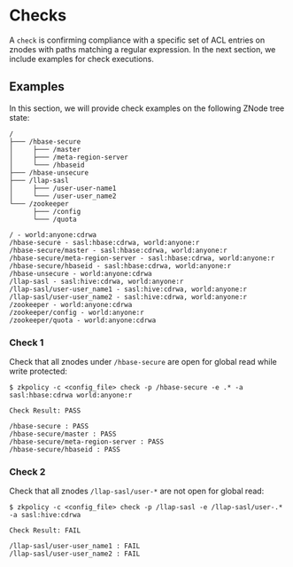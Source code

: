 # Checks

A `check` is confirming compliance with a specific set of ACL entries on znodes with paths matching a regular expression. In the next section, we include examples for check executions.

## Examples
In this section, we will provide check examples on the following ZNode tree state:

```
/
├─── /hbase-secure
│     ├─── /master
│     ├─── /meta-region-server
│     └─── /hbaseid
├─── /hbase-unsecure
├─── /llap-sasl
│     ├─── /user-user-name1
│     └─── /user-user_name2
└─── /zookeeper
      ├─── /config
      └─── /quota
```

```
/ - world:anyone:cdrwa
/hbase-secure - sasl:hbase:cdrwa, world:anyone:r
/hbase-secure/master - sasl:hbase:cdrwa, world:anyone:r
/hbase-secure/meta-region-server - sasl:hbase:cdrwa, world:anyone:r
/hbase-secure/hbaseid - sasl:hbase:cdrwa, world:anyone:r
/hbase-unsecure - world:anyone:cdrwa
/llap-sasl - sasl:hive:cdrwa, world:anyone:r
/llap-sasl/user-user_name1 - sasl:hive:cdrwa, world:anyone:r
/llap-sasl/user-user_name2 - sasl:hive:cdrwa, world:anyone:r
/zookeeper - world:anyone:cdrwa
/zookeeper/config - world:anyone:r
/zookeeper/quota - world:anyone:cdrwa
```

### Check 1
Check that all znodes under `/hbase-secure` are open for global read while write protected:

```
$ zkpolicy -c <config_file> check -p /hbase-secure -e .* -a sasl:hbase:cdrwa world:anyone:r

Check Result: PASS

/hbase-secure : PASS
/hbase-secure/master : PASS
/hbase-secure/meta-region-server : PASS
/hbase-secure/hbaseid : PASS
```

### Check 2
Check that all znodes `/llap-sasl/user-*` are not open for global read:

```
$ zkpolicy -c <config_file> check -p /llap-sasl -e /llap-sasl/user-.* -a sasl:hive:cdrwa

Check Result: FAIL

/llap-sasl/user-user_name1 : FAIL
/llap-sasl/user-user_name2 : FAIL
```
